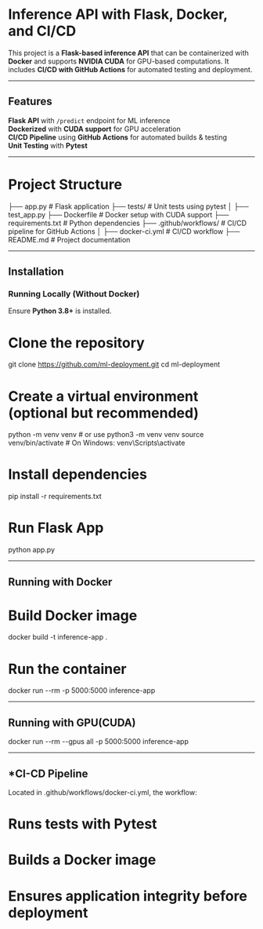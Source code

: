 # Inference API with Flask, Docker, and CI/CD

This project is a **Flask-based inference API** that can be containerized with **Docker** and supports **NVIDIA CUDA** for GPU-based computations. It includes **CI/CD with GitHub Actions** for automated testing and deployment.

---

## Features  
 **Flask API** with `/predict` endpoint for ML inference  
 **Dockerized** with **CUDA support** for GPU acceleration  
 **CI/CD Pipeline** using **GitHub Actions** for automated builds & testing  
 **Unit Testing** with **Pytest**  

---

# Project Structure

├── app.py              # Flask application
├── tests/              # Unit tests using pytest
│   ├── test_app.py
├── Dockerfile          # Docker setup with CUDA support
├── requirements.txt    # Python dependencies
├── .github/workflows/  # CI/CD pipeline for GitHub Actions
│   ├── docker-ci.yml   # CI/CD workflow
├── README.md           # Project documentation


---

##  Installation  

### **Running Locally (Without Docker)**  
Ensure **Python 3.8+** is installed.

# Clone the repository
git clone https://github.com/ml-deployment.git
cd ml-deployment

# Create a virtual environment (optional but recommended)
python -m venv venv # or use python3 -m venv venv
source venv/bin/activate  # On Windows: venv\Scripts\activate

# Install dependencies
pip install -r requirements.txt

# Run Flask App
python app.py

---

## **Running with Docker**

# Build Docker image
docker build -t inference-app .

# Run the container
docker run --rm -p 5000:5000 inference-app

---

## **Running with GPU(CUDA)**
docker run --rm --gpus all -p 5000:5000 inference-app

---

## *CI-CD Pipeline

Located in .github/workflows/docker-ci.yml, the workflow:

# Runs tests with Pytest
# Builds a Docker image
# Ensures application integrity before deployment



